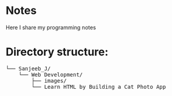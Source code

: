 # Notes
Here I share my programming notes

# Directory structure:

<pre>
└── Sanjeeb_J/
    └── Web Development/
        ├── images/
        └── Learn HTML by Building a Cat Photo App
</pre>